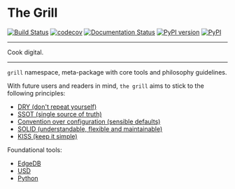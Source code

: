 # The Grill
[![Build Status](https://travis-ci.org/thegrill/grill.svg?branch=master)](https://travis-ci.org/thegrill/grill)
[![codecov](https://codecov.io/gh/thegrill/grill/branch/master/graph/badge.svg)](https://codecov.io/gh/thegrill/grill)
[![Documentation Status](https://readthedocs.org/projects/grill/badge/?version=latest)](https://grill.readthedocs.io/en/latest/?badge=latest)
[![PyPI version](https://badge.fury.io/py/grill.svg)](https://badge.fury.io/py/grill)
[![PyPI](https://img.shields.io/pypi/pyversions/grill.svg)](https://pypi.python.org/pypi/grill)

---
Cook digital.

---

`grill` namespace, meta-package with core tools and philosophy guidelines.

With future users and readers in mind, `the grill` aims to stick to the following principles:

- [DRY (don't repeat yourself)](https://en.wikipedia.org/wiki/Don%27t_repeat_yourself)
- [SSOT (single source of truth)](https://en.wikipedia.org/wiki/Single_source_of_truth)
- [Convention over configuration (sensible defaults)](https://en.wikipedia.org/wiki/Convention_over_configuration)
- [SOLID (understandable, flexible and maintainable)](https://en.wikipedia.org/wiki/SOLID)
- [KISS (keep it simple)](https://en.wikipedia.org/wiki/KISS_principle)

Foundational tools:
- [EdgeDB](https://edgedb.com)
- [USD](https://graphics.pixar.com/usd/docs/index.html)
- [Python](https://docs.python.org/3/)
